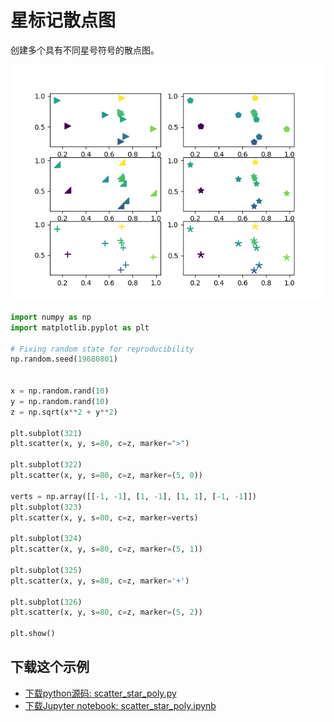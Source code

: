 # 星标记散点图

创建多个具有不同星号符号的散点图。

![星标记散点图示例](/static/images/gallery/sphx_glr_scatter_star_poly_001.png)

```python
import numpy as np
import matplotlib.pyplot as plt

# Fixing random state for reproducibility
np.random.seed(19680801)


x = np.random.rand(10)
y = np.random.rand(10)
z = np.sqrt(x**2 + y**2)

plt.subplot(321)
plt.scatter(x, y, s=80, c=z, marker=">")

plt.subplot(322)
plt.scatter(x, y, s=80, c=z, marker=(5, 0))

verts = np.array([[-1, -1], [1, -1], [1, 1], [-1, -1]])
plt.subplot(323)
plt.scatter(x, y, s=80, c=z, marker=verts)

plt.subplot(324)
plt.scatter(x, y, s=80, c=z, marker=(5, 1))

plt.subplot(325)
plt.scatter(x, y, s=80, c=z, marker='+')

plt.subplot(326)
plt.scatter(x, y, s=80, c=z, marker=(5, 2))

plt.show()
```

## 下载这个示例

- [下载python源码: scatter_star_poly.py](https://matplotlib.org/_downloads/scatter_star_poly.py)
- [下载Jupyter notebook: scatter_star_poly.ipynb](https://matplotlib.org/_downloads/scatter_star_poly.ipynb)
